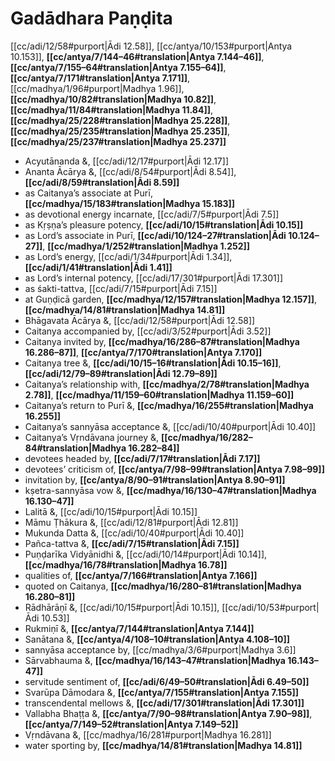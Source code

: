 # Gadādhara Paṇḍita

[[cc/adi/12/58#purport|Ādi 12.58]], [[cc/antya/10/153#purport|Antya 10.153]], **[[cc/antya/7/144–46#translation|Antya 7.144–46]]**, **[[cc/antya/7/155–64#translation|Antya 7.155–64]]**, **[[cc/antya/7/171#translation|Antya 7.171]]**, [[cc/madhya/1/96#purport|Madhya 1.96]], **[[cc/madhya/10/82#translation|Madhya 10.82]]**, **[[cc/madhya/11/84#translation|Madhya 11.84]]**, **[[cc/madhya/25/228#translation|Madhya 25.228]]**, **[[cc/madhya/25/235#translation|Madhya 25.235]]**, **[[cc/madhya/25/237#translation|Madhya 25.237]]**

* Acyutānanda &, [[cc/adi/12/17#purport|Ādi 12.17]]
* Ananta Ācārya &, [[cc/adi/8/54#purport|Ādi 8.54]], **[[cc/adi/8/59#translation|Ādi 8.59]]**
* as Caitanya’s associate at Purī, **[[cc/madhya/15/183#translation|Madhya 15.183]]**
* as devotional energy incarnate, [[cc/adi/7/5#purport|Ādi 7.5]]
* as Kṛṣṇa’s pleasure potency, **[[cc/adi/10/15#translation|Ādi 10.15]]**
* as Lord’s associate in Purī, **[[cc/adi/10/124–27#translation|Ādi 10.124–27]]**, **[[cc/madhya/1/252#translation|Madhya 1.252]]**
* as Lord’s energy, [[cc/adi/1/34#purport|Ādi 1.34]], **[[cc/adi/1/41#translation|Ādi 1.41]]**
* as Lord’s internal potency, [[cc/adi/17/301#purport|Ādi 17.301]]
* as śakti-tattva, [[cc/adi/7/15#purport|Ādi 7.15]]
* at Guṇḍicā garden, **[[cc/madhya/12/157#translation|Madhya 12.157]]**, **[[cc/madhya/14/81#translation|Madhya 14.81]]**
* Bhāgavata Ācārya &, [[cc/adi/12/58#purport|Ādi 12.58]]
* Caitanya accompanied by, [[cc/adi/3/52#purport|Ādi 3.52]]
* Caitanya invited by, **[[cc/madhya/16/286–87#translation|Madhya 16.286–87]]**, **[[cc/antya/7/170#translation|Antya 7.170]]**
* Caitanya tree &, **[[cc/adi/10/15–16#translation|Ādi 10.15–16]]**, **[[cc/adi/12/79–89#translation|Ādi 12.79–89]]**
* Caitanya’s relationship with, **[[cc/madhya/2/78#translation|Madhya 2.78]]**, **[[cc/madhya/11/159–60#translation|Madhya 11.159–60]]**
* Caitanya’s return to Purī &, **[[cc/madhya/16/255#translation|Madhya 16.255]]**
* Caitanya’s sannyāsa acceptance &, [[cc/adi/10/40#purport|Ādi 10.40]]
* Caitanya’s Vṛndāvana journey &, **[[cc/madhya/16/282–84#translation|Madhya 16.282–84]]**
* devotees headed by, **[[cc/adi/7/17#translation|Ādi 7.17]]**
* devotees’ criticism of, **[[cc/antya/7/98–99#translation|Antya 7.98–99]]**
* invitation by, **[[cc/antya/8/90–91#translation|Antya 8.90–91]]**
* kṣetra-sannyāsa vow &, **[[cc/madhya/16/130–47#translation|Madhya 16.130–47]]**
* Lalitā &, [[cc/adi/10/15#purport|Ādi 10.15]]
* Māmu Ṭhākura &, [[cc/adi/12/81#purport|Ādi 12.81]]
* Mukunda Datta &, [[cc/adi/10/40#purport|Ādi 10.40]]
* Pañca-tattva &, **[[cc/adi/7/15#translation|Ādi 7.15]]**
* Puṇḍarīka Vidyānidhi &, [[cc/adi/10/14#purport|Ādi 10.14]], **[[cc/madhya/16/78#translation|Madhya 16.78]]**
* qualities of, **[[cc/antya/7/166#translation|Antya 7.166]]**
* quoted on Caitanya, **[[cc/madhya/16/280–81#translation|Madhya 16.280–81]]**
* Rādhārāṇī &, [[cc/adi/10/15#purport|Ādi 10.15]], [[cc/adi/10/53#purport|Ādi 10.53]]
* Rukmiṇī &, **[[cc/antya/7/144#translation|Antya 7.144]]**
* Sanātana &, **[[cc/antya/4/108–10#translation|Antya 4.108–10]]**
* sannyāsa acceptance by, [[cc/madhya/3/6#purport|Madhya 3.6]]
* Sārvabhauma &, **[[cc/madhya/16/143–47#translation|Madhya 16.143–47]]**
* servitude sentiment of, **[[cc/adi/6/49–50#translation|Ādi 6.49–50]]**
* Svarūpa Dāmodara &, **[[cc/antya/7/155#translation|Antya 7.155]]**
* transcendental mellows &, **[[cc/adi/17/301#translation|Ādi 17.301]]**
* Vallabha Bhaṭṭa &, **[[cc/antya/7/90–98#translation|Antya 7.90–98]]**, **[[cc/antya/7/149–52#translation|Antya 7.149–52]]**
* Vṛndāvana &, [[cc/madhya/16/281#purport|Madhya 16.281]]
* water sporting by, **[[cc/madhya/14/81#translation|Madhya 14.81]]**
